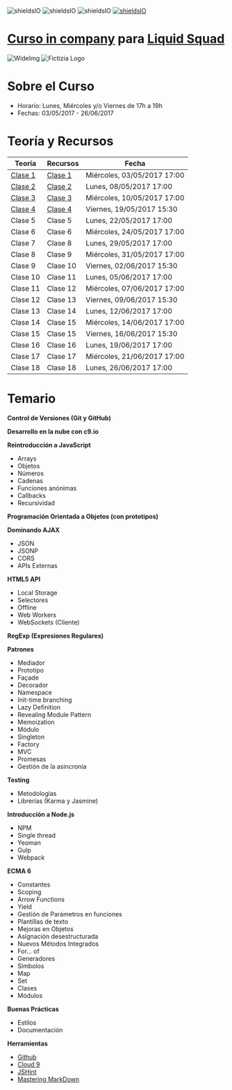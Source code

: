 ![shieldsIO](https://img.shields.io/github/issues/Fictizia/Curso-In-Company-Liquid-Squad.svg)
![shieldsIO](https://img.shields.io/github/forks/Fictizia/Curso-In-Company-Liquid-Squad.svg)
![shieldsIO](https://img.shields.io/github/stars/Fictizia/Curso-In-Company-Liquid-Squad.svg)
[![shieldsIO](https://img.shields.io/badge/Fictizia-Curso%20in%20Company-blue.svg)](http://www.fictizia.com/incompany/)


# [Curso in company](http://www.fictizia.com/incompany/) para [Liquid Squad](https://liquid.delivery/)

![WideImg](http://www.fictizia.com/assets/styles/styleImgs/wideBox/wideImg-formacion-empresas.png)
![Fictizia Logo](https://media.licdn.com/media/p/1/000/1ed/254/29475de.png)

Sobre el Curso
=================
* Horario: Lunes, Miércoles y/o Viernes de 17h a 19h
* Fechas: 03/05/2017 - 26/06/2017


Teoría y Recursos
=================
Teoría | Recursos | Fecha
------------ | ------------- | -------------
[Clase 1](teoria/clase1.md)	| [Clase 1](recursos/clase1.md) | Miércoles, 03/05/2017 17:00
[Clase 2](teoria/clase2.md) | [Clase 2](recursos/clase2.md) | Lunes, 08/05/2017 17:00
[Clase 3](teoria/clase3.md) | [Clase 3](recursos/clase3.md) | Miércoles, 10/05/2017 17:00
[Clase 4](teoria/clase4.md)	| [Clase 4](recursos/clase4.md) | Viernes, 19/05/2017 15:30
Clase 5	| Clase 5 | Lunes, 22/05/2017 17:00
Clase 6	| Clase 6 | Miércoles, 24/05/2017 17:00
Clase 7	| Clase 8 | Lunes, 29/05/2017 17:00
Clase 8 | Clase 9 | Miércoles, 31/05/2017 17:00
Clase 9 | Clase 10 | Viernes, 02/06/2017 15:30
Clase 10 | Clase 11 | Lunes, 05/06/2017 17:00
Clase 11 | Clase 12 | Miércoles, 07/06/2017 17:00
Clase 12 | Clase 13 | Viernes, 09/06/2017 15:30
Clase 13 | Clase 14 | Lunes, 12/06/2017 17:00
Clase 14 | Clase 15 | Miércoles, 14/06/2017 17:00
Clase 15 | Clase 15 | Viernes, 16/06/2017 15:30
Clase 16 | Clase 16 | Lunes, 19/06/2017 17:00
Clase 17 | Clase 17 | Miércoles, 21/06/2017 17:00
Clase 18 | Clase 18 | Lunes, 26/06/2017 17:00

Temario
=================

**Control de Versiones (Git y GitHub)**

**Desarrollo en la nube con c9.io**

**Reintroducción a JavaScript**
* Arrays
* Objetos
* Números
* Cadenas
* Funciones anónimas
* Callbacks
* Recursividad

**Programación Orientada a Objetos (con prototipos)**

**Dominando AJAX**
* JSON
* JSONP
* CORS
* APIs Externas

**HTML5 API**
* Local Storage
* Selectores
* Offline
* Web Workers
* WebSockets (Cliente)

**RegExp (Expresiones Regulares)**

**Patrones**
* Mediador
* Prototipo
* Façade
* Decorador
* Namespace
* Init-time branching
* Lazy Definition
* Revealing Module Pattern
* Memoization
* Módulo
* Singleton
* Factory
* MVC
* Promesas
* Gestión de la asincronía

**Testing**
* Metodologías
* Librerías (Karma y Jasmine)

**Introducción a Node.js**
* NPM
* Single thread
* Yeoman
* Gulp
* Webpack

**ECMA 6**
* Constantes
* Scoping
* Arrow Functions
* Yield
* Gestión de Parámetros en funciones
* Plantillas de texto
* Mejoras en Objetos
* Asignación desestructurada
* Nuevos Métodos Integrados
* For... of
* Generadores
* Símbolos
* Map
* Set
* Clases
* Módulos

**Buenas Prácticas**
* Estilos
* Documentación

**Herramientas**
* [Github](https://github.com/)
* [Cloud 9](https://c9.io/ulisesgascon)
* [JSHint](http://www.jshint.com/)
* [Mastering MarkDown](https://guides.github.com/features/mastering-markdown/)